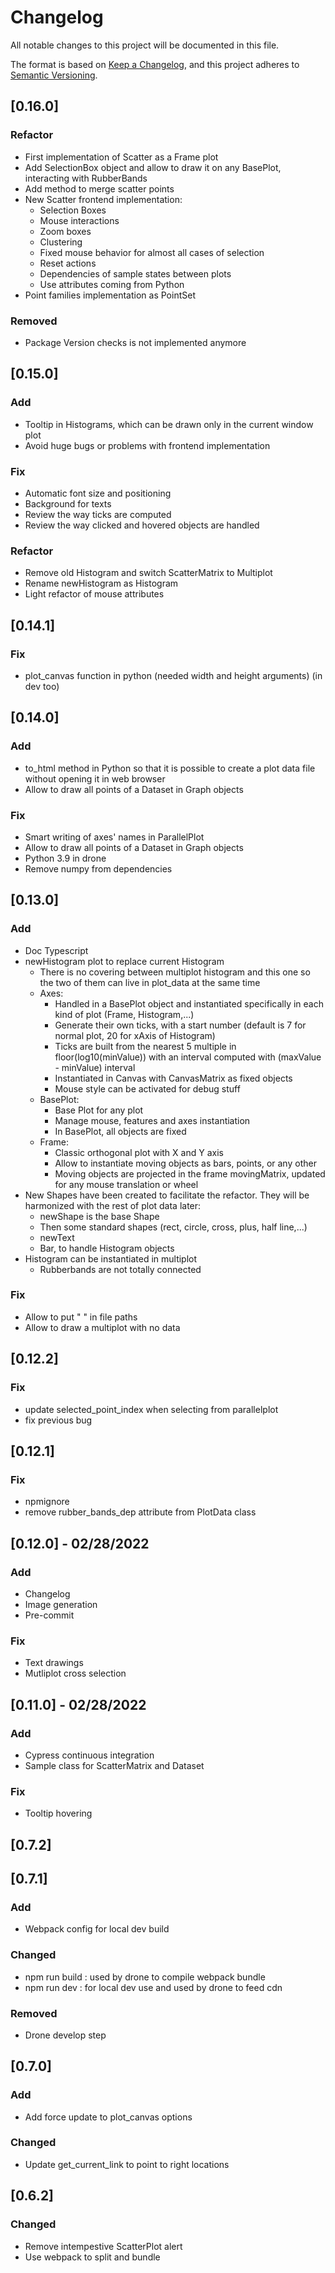 # Changelog

All notable changes to this project will be documented in this file.

The format is based on [Keep a Changelog](https://keepachangelog.com/en/1.0.0/),
and this project adheres to [Semantic Versioning](https://semver.org/spec/v2.0.0.html).

## [0.16.0]
### Refactor
- First implementation of Scatter as a Frame plot
- Add SelectionBox object and allow to draw it on any BasePlot, interacting with RubberBands
- Add method to merge scatter points
- New Scatter frontend implementation:
    - Selection Boxes
    - Mouse interactions
    - Zoom boxes
    - Clustering
    - Fixed mouse behavior for almost all cases of selection
    - Reset actions
    - Dependencies of sample states between plots
    - Use attributes coming from Python
- Point families implementation as PointSet

### Removed
- Package Version checks is not implemented anymore

## [0.15.0]
### Add
- Tooltip in Histograms, which can be drawn only in the current window plot
- Avoid huge bugs or problems with frontend implementation

### Fix
- Automatic font size and positioning
- Background for texts
- Review the way ticks are computed
- Review the way clicked and hovered objects are handled

### Refactor
- Remove old Histogram and switch ScatterMatrix to Multiplot
- Rename newHistogram as Histogram
- Light refactor of mouse attributes

## [0.14.1]
### Fix
- plot_canvas function in python (needed width and height arguments) (in dev too)

## [0.14.0]
### Add
- to_html method in Python so that it is possible to create a plot data file without opening it in web browser
- Allow to draw all points of a Dataset in Graph objects

### Fix
- Smart writing of axes' names in ParallelPlot
- Allow to draw all points of a Dataset in Graph objects
- Python 3.9 in drone
- Remove numpy from dependencies

## [0.13.0]
### Add
- Doc Typescript
- newHistogram plot to replace current Histogram
    - There is no covering between multiplot histogram and this one so the two of them can live in plot_data at the same time
    - Axes:
        - Handled in a BasePlot object and instantiated specifically in each kind of plot (Frame, Histogram,...)
        - Generate their own ticks, with a start number (default is 7 for normal plot, 20 for xAxis of Histogram)
        - Ticks are built from the nearest 5 multiple in floor(log10(minValue)) with an interval computed with (maxValue - minValue) interval
        - Instantiated in Canvas with CanvasMatrix as fixed objects
        - Mouse style can be activated for debug stuff
    - BasePlot:
        - Base Plot for any plot
        - Manage mouse, features and axes instantiation
        - In BasePlot, all objects are fixed
    - Frame:
        - Classic orthogonal plot with X and Y axis
        - Allow to instantiate moving objects as bars, points, or any other
        - Moving objects are projected in the frame movingMatrix, updated for any mouse translation or wheel
- New Shapes have been created to facilitate the refactor. They will be harmonized with the rest of plot data later:
    - newShape is the base Shape
    - Then some standard shapes (rect, circle, cross, plus, half line,...)
    - newText
    - Bar, to handle Histogram objects
- Histogram can be instantiated in multiplot
    - Rubberbands are not totally connected

### Fix
- Allow to put " " in file paths
- Allow to draw a multiplot with no data

## [0.12.2]
### Fix
- update selected_point_index when selecting from parallelplot
- fix previous bug

## [0.12.1]
### Fix
- npmignore
- remove rubber_bands_dep attribute from PlotData class

## [0.12.0] - 02/28/2022
### Add
- Changelog
- Image generation
- Pre-commit

### Fix
- Text drawings
- Mutliplot cross selection


## [0.11.0] - 02/28/2022
### Add
- Cypress continuous integration
- Sample class for ScatterMatrix and Dataset

### Fix
- Tooltip hovering


## [0.7.2]

## [0.7.1]
### Add
- Webpack config for local dev build

### Changed
- npm run build : used by drone to compile webpack bundle
- npm run dev : for local dev use and used by drone to feed cdn

### Removed
- Drone develop step

## [0.7.0]
### Add
- Add force update to plot_canvas options

### Changed
- Update get_current_link to point to right locations

## [0.6.2]
### Changed
- Remove intempestive ScatterPlot alert
- Use webpack to split and bundle
